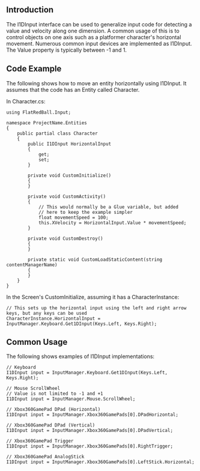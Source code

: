 ## Introduction

The I1DInput interface can be used to generalize input code for detecting a value and velocity along one dimension. A common usage of this is to control objects on one axis such as a platformer character's horizontal movement. Numerous common input devices are implemented as I1DInput. The Value property is typically between -1 and 1.

## Code Example

The following shows how to move an entity horizontally using I1DInput. It assumes that the code has an Entity called Character.

In Character.cs:

    using FlatRedBall.Input;

    namespace ProjectName.Entities
    {
        public partial class Character
        {
            public I1DInput HorizontalInput
            {
                get;
                set;
            }

            private void CustomInitialize()
            {
            }

            private void CustomActivity()
            {
                // This would normally be a Glue variable, but added
                // here to keep the example simpler
                float movementSpeed = 100;
                this.XVelocity = HorizontalInput.Value * movementSpeed;
            }

            private void CustomDestroy()
            {
            }

            private static void CustomLoadStaticContent(string contentManagerName)
            {
            }
        }
    }

In the Screen's CustomInitialize, assuming it has a CharacterInstance:

    // This sets up the horizontal input using the left and right arrow keys, but any keys can be used
    CharacterInstance.HorizontalInput = InputManager.Keyboard.Get1DInput(Keys.Left, Keys.Right);

## Common Usage

The following shows examples of I1DInput implementations:

    // Keyboard
    I1DInput input = InputManager.Keyboard.Get1DInput(Keys.Left, Keys.Right);

    // Mouse ScrollWheel
    // Value is not limited to -1 and +1
    I1DInput input = InputManager.Mouse.ScrollWheel;

    // Xbox360GamePad DPad (Horizontal)
    I1DInput input = InputManager.Xbox360GamePads[0].DPadHorizontal;

    // Xbox360GamePad DPad (Vertical)
    I1DInput input = InputManager.Xbox360GamePads[0].DPadVertical;

``` lang:c#
// Xbox360GamePad Trigger
I1DInput input = InputManager.Xbox360GamePads[0].RightTrigger;
```

    // Xbox360GamePad AnalogStick
    I1DInput input = InputManager.Xbox360GamePads[0].LeftStick.Horizontal;

 
